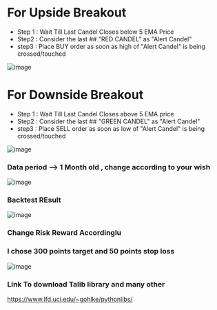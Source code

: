 
# For Upside Breakout
* Step 1 : Wait Till Last Candel Closes below 5 EMA Price
* Step2  : Consider the last ## "RED CANDEL"  as "Alert Candel"
* step3 : Place BUY order as soon as high of "Alert Candel" is being crossed/touched

![image](https://user-images.githubusercontent.com/34247973/213705051-f4d7cdae-c456-4028-99d7-fb44260504da.png)





# For Downside Breakout
* Step 1 : Wait Till Last Candel Closes above 5 EMA price 
* Step2  : Consider the last  ## "GREEN CANDEL"  as "Alert Candel"
* step3 : Place SELL order as soon as low of "Alert Candel" is being crossed/touched

![image](https://user-images.githubusercontent.com/34247973/213705306-985b84c3-2f0a-42b6-a0d7-f1b389906c98.png)





### Data period --> 1 Month old , change according to  your wish
![image](https://user-images.githubusercontent.com/34247973/213708764-19a7bc5f-9396-4475-83ce-62c56721dfe2.png)



### Backtest REsult

![image](https://user-images.githubusercontent.com/34247973/213705428-68f2eff4-27a6-4fed-8166-61f8a06cad9d.png)


### Change Risk Reward Accordinglu

###  I chose 300 points target and 50 points stop loss
![image](https://user-images.githubusercontent.com/34247973/213706344-0f19c1fc-60e3-4977-bf6b-4d61a6f8f000.png)

### Link To download Talib library and many other
https://www.lfd.uci.edu/~gohlke/pythonlibs/


